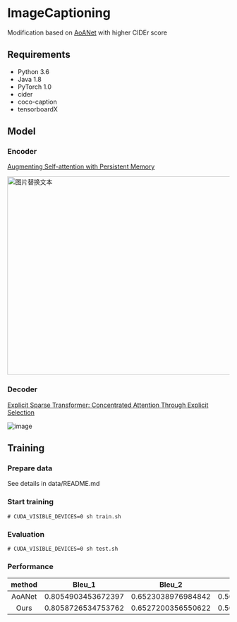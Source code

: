 # ImageCaptioning
Modification based on [AoANet](https://github.com/husthuaan/AoANet) with higher CIDEr score

## Requirements
* Python 3.6
* Java 1.8
* PyTorch 1.0
* cider
* coco-caption
* tensorboardX

## Model
### Encoder
[Augmenting Self-attention with Persistent Memory](https://arxiv.org/pdf/1907.01470.pdf)
</br>

<img src="https://github.com/2014gaokao/ImageCaptioning/blob/master/vis/encoder.jpg" alt="图片替换文本" width="600" height="450"/>

### Decoder
[Explicit Sparse Transformer: Concentrated Attention Through Explicit Selection](https://arxiv.org/pdf/1912.11637.pdf)
</br>

![image](https://github.com/2014gaokao/ImageCaptioning/blob/master/vis/figure3.jpg)

## Training

### Prepare data
See details in data/README.md <br>

### Start training
```
# CUDA_VISIBLE_DEVICES=0 sh train.sh
```

### Evaluation
```
# CUDA_VISIBLE_DEVICES=0 sh test.sh
```

### Performance
| method | Bleu_1 | Bleu_2 | Bleu_3 | Bleu_4 | METEOR | ROUGE_L | CIDEr |
|:-----:|---|---|---|---|---|---|---|
|AoANet|0.8054903453672397|0.6523038976984842|0.5096621263772566|0.39140307771618477|0.29011216375635934|0.5890369750273199|1.2892294296245852|
|Ours|0.8058726534753762|0.6527200356550622|0.5095779998314923|0.39176873009761093|0.29022030127786064|0.5891619079505703|1.2919884683604208|
